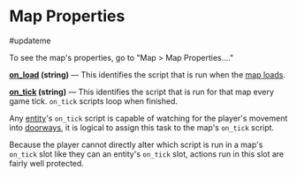 # Map Properties

#updateme

To see the map's properties, go to "Map > Map Properties…."

**[on_load](scripts/on_load) (string)** — This identifies the script that is run when the [map loads](maps/map_loads).

**[on_tick](scripts/on_tick) (string)** — This identifies the script that is run for that map every game tick. `on_tick` scripts loop when finished.

Any [entity](entities)'s `on_tick` script is capable of watching for the player's movement into [doorways](techniques/doors), it is logical to assign this task to the map's `on_tick` script.

Because the player cannot directly alter which script is run in a map's `on_tick` slot like they can an entity's `on_tick` slot, actions run in this slot are fairly well protected.
